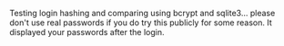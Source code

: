 Testing login hashing and comparing using bcrypt and sqlite3... please don't use real passwords if you do try this publicly for some reason. It displayed your passwords after the login.